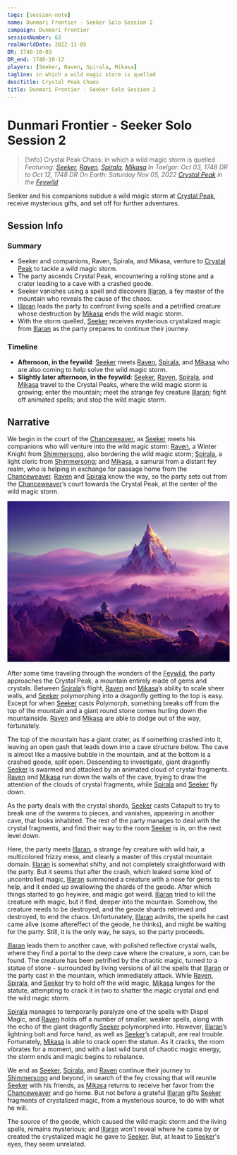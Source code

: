 ```yaml
---
tags: [session-note]
name: Dunmari Frontier - Seeker Solo Session 2
campaign: Dunmari Frontier
sessionNumber: 63
realWorldDate: 2022-11-05
DR: 1748-10-03
DR_end: 1748-10-12
players: [Seeker, Raven, Spirala, Mikasa]
tagline: in which a wild magic storm is quelled
descTitle: Crystal Peak Chaos
title: Dunmari Frontier - Seeker Solo Session 2
---
```

# Dunmari Frontier - Seeker Solo Session 2

>[!info] Crystal Peak Chaos: in which a wild magic storm is quelled
> *Featuring: [Seeker](<../../../people/pcs/dunmar-fellowship/seeker.md>), [Raven](<../../../people/pcs/dunmar-fellowship/guests/raven.md>), [Spirala](<../../../people/pcs/dunmar-fellowship/guests/spirala.md>), [Mikasa](<../../../people/pcs/dunmar-fellowship/guests/mikasa.md>)*
> *In Taelgar: Oct 03, 1748 DR to Oct 12, 1748 DR*
> *On Earth: Saturday Nov 05, 2022*
> *[Crystal Peak](<../../../cosmology/multiverse/echo-realms/feywild/crystal-peak.md>) in the [Feywild](<../../../cosmology/multiverse/echo-realms/feywild/feywild.md>)*

Seeker and his companions subdue a wild magic storm at [Crystal Peak](<../../../cosmology/multiverse/echo-realms/feywild/crystal-peak.md>), receive mysterious gifts, and set off for further adventures.
## Session Info
### Summary
- Seeker and companions, Raven, Spirala, and Mikasa, venture to [Crystal Peak](<../../../cosmology/multiverse/echo-realms/feywild/crystal-peak.md>) to tackle a wild magic storm.
- The party ascends Crystal Peak, encountering a rolling stone and a crater leading to a cave with a crashed geode.
- Seeker vanishes using a spell and discovers [Illaran](<../../../people/fey/illaran.md>), a fey master of the mountain who reveals the cause of the chaos.
- [Illaran](<../../../people/fey/illaran.md>) leads the party to confront living spells and a petrified creature whose destruction by [Mikasa](<../../../people/pcs/dunmar-fellowship/guests/mikasa.md>) ends the wild magic storm.
- With the storm quelled, [Seeker](<../../../people/pcs/dunmar-fellowship/seeker.md>) receives mysterious crystalized magic from [Illaran](<../../../people/fey/illaran.md>) as the party prepares to continue their journey.

### Timeline
- **Afternoon, in the feywild**: [Seeker](<../../../people/pcs/dunmar-fellowship/seeker.md>) meets [Raven](<../../../people/pcs/dunmar-fellowship/guests/raven.md>), [Spirala](<../../../people/pcs/dunmar-fellowship/guests/spirala.md>), and [Mikasa](<../../../people/pcs/dunmar-fellowship/guests/mikasa.md>) who are also coming to help solve the wild magic storm. 
- **Slightly later afternoon, in the feywild**: [Seeker](<../../../people/pcs/dunmar-fellowship/seeker.md>), [Raven](<../../../people/pcs/dunmar-fellowship/guests/raven.md>), [Spirala](<../../../people/pcs/dunmar-fellowship/guests/spirala.md>), and [Mikasa](<../../../people/pcs/dunmar-fellowship/guests/mikasa.md>) travel to the Crystal Peaks, where the wild magic storm is growing; enter the mountain; meet the strange fey creature [Illaran](<../../../people/fey/illaran.md>); fight off animated spells; and stop the wild magic storm.


## Narrative
We begin in the court of the [Chanceweaver](<../../../people/extraplanar-powers/prince-of-luck.md>), as [Seeker](<../../../people/pcs/dunmar-fellowship/seeker.md>) meets his companions who will venture into the wild magic storm: [Raven](<../../../people/pcs/dunmar-fellowship/guests/raven.md>), a Winter Knight from [Shimmersong](<../../../cosmology/multiverse/echo-realms/feywild/shimmersong.md>), also bordering the wild magic storm; [Spirala](<../../../people/pcs/dunmar-fellowship/guests/spirala.md>), a light cleric from [Shimmersong](<../../../cosmology/multiverse/echo-realms/feywild/shimmersong.md>); and [Mikasa](<../../../people/pcs/dunmar-fellowship/guests/mikasa.md>), a samurai from a distant fey realm, who is helping in exchange for passage home from the [Chanceweaver](<../../../people/extraplanar-powers/prince-of-luck.md>). [Raven](<../../../people/pcs/dunmar-fellowship/guests/raven.md>) and [Spirala](<../../../people/pcs/dunmar-fellowship/guests/spirala.md>) know the way, so the party sets out from the [Chanceweaver](<../../../people/extraplanar-powers/prince-of-luck.md>)’s court towards the Crystal Peak, at the center of the wild magic storm.

![Crystal Peak](../../../assets/crystal-peak.png)

After some time traveling through the wonders of the [Feywild](<../../../cosmology/multiverse/echo-realms/feywild/feywild.md>), the party approaches the Crystal Peak, a mountain entirely made of gems and crystals. Between [Spirala](<../../../people/pcs/dunmar-fellowship/guests/spirala.md>)’s flight, [Raven](<../../../people/pcs/dunmar-fellowship/guests/raven.md>) and [Mikasa](<../../../people/pcs/dunmar-fellowship/guests/mikasa.md>)’s ability to scale sheer walls, and [Seeker](<../../../people/pcs/dunmar-fellowship/seeker.md>) polymorphing into a dragonfly getting to the top is easy. Except for when [Seeker](<../../../people/pcs/dunmar-fellowship/seeker.md>) casts Polymorph, something breaks off from the top of the mountain and a giant round stone comes hurling down the mountainside. [Raven](<../../../people/pcs/dunmar-fellowship/guests/raven.md>) and [Mikasa](<../../../people/pcs/dunmar-fellowship/guests/mikasa.md>) are able to dodge out of the way, fortunately. 

The top of the mountain has a giant crater, as if something crashed into it, leaving an open gash that leads down into a cave structure below. The cave is almost like a massive bubble in the mountain, and at the bottom is a crashed geode, split open. Descending to investigate, giant dragonfly [Seeker](<../../../people/pcs/dunmar-fellowship/seeker.md>) is swarmed and attacked by an animated cloud of crystal fragments. [Raven](<../../../people/pcs/dunmar-fellowship/guests/raven.md>) and [Mikasa](<../../../people/pcs/dunmar-fellowship/guests/mikasa.md>) run down the walls of the cave, trying to draw the attention of the clouds of crystal fragments, while [Spirala](<../../../people/pcs/dunmar-fellowship/guests/spirala.md>) and [Seeker](<../../../people/pcs/dunmar-fellowship/seeker.md>) fly down. 

As the party deals with the crystal shards, [Seeker](<../../../people/pcs/dunmar-fellowship/seeker.md>) casts Catapult to try to break one of the swarms to pieces, and vanishes, appearing in another cave, that looks inhabited. The rest of the party manages to deal with the crystal fragments, and find their way to the room [Seeker](<../../../people/pcs/dunmar-fellowship/seeker.md>) is in, on the next level down.

Here, the party meets [Illaran](<../../../people/fey/illaran.md>), a strange fey creature with wild hair, a multicolored frizzy mess, and clearly a master of this crystal mountain domain. [Illaran](<../../../people/fey/illaran.md>) is somewhat shifty, and not completely straightforward with the party. But it seems that after the crash, which leaked some kind of uncontrolled magic, [Illaran](<../../../people/fey/illaran.md>) summoned a creature with a nose for gems to help, and it ended up swallowing the shards of the geode. After which things started to go heywire, and magic got weird. [Illaran](<../../../people/fey/illaran.md>) tried to kill the creature with magic, but it fled, deeper into the mountain. Somehow, the creature needs to be destroyed, and the geode shards retrieved and destroyed, to end the chaos. Unfortunately, [Illaran](<../../../people/fey/illaran.md>) admits, the spells he cast came alive (some aftereffect of the geode, he thinks), and might be waiting for the party. Still, it is the only way, he says, so the party proceeds.

[Illaran](<../../../people/fey/illaran.md>) leads them to another cave, with polished reflective crystal walls, where they find a portal to the deep cave where the creature, a xorn, can be found. The creature has been petrified by the chaotic magic, turned to a statue of stone - surrounded by living versions of all the spells that [Illaran](<../../../people/fey/illaran.md>) or the party cast in the mountain, which immediately attack. While [Raven](<../../../people/pcs/dunmar-fellowship/guests/raven.md>), [Spirala](<../../../people/pcs/dunmar-fellowship/guests/spirala.md>), and [Seeker](<../../../people/pcs/dunmar-fellowship/seeker.md>) try to hold off the wild magic, [Mikasa](<../../../people/pcs/dunmar-fellowship/guests/mikasa.md>) lunges for the statute, attempting to crack it in two to shatter the magic crystal and end the wild magic storm. 

[Spirala](<../../../people/pcs/dunmar-fellowship/guests/spirala.md>) manages to temporarily paralyze one of the spells with Dispel Magic, and [Raven](<../../../people/pcs/dunmar-fellowship/guests/raven.md>) holds off a number of smaller, weaker spells, along with the echo of the giant dragonfly [Seeker](<../../../people/pcs/dunmar-fellowship/seeker.md>) polymorphed into. However, [Illaran](<../../../people/fey/illaran.md>)’s lightning bolt and force hand, as well as [Seeker](<../../../people/pcs/dunmar-fellowship/seeker.md>)’s catapult, are real trouble. Fortunately, [Mikasa](<../../../people/pcs/dunmar-fellowship/guests/mikasa.md>) is able to crack open the statue. As it cracks, the room vibrates for a moment, and with a last wild burst of chaotic magic energy, the storm ends and magic begins to rebalance.

We end as [Seeker](<../../../people/pcs/dunmar-fellowship/seeker.md>), [Spirala](<../../../people/pcs/dunmar-fellowship/guests/spirala.md>), and [Raven](<../../../people/pcs/dunmar-fellowship/guests/raven.md>) continue their journey to [Shimmersong](<../../../cosmology/multiverse/echo-realms/feywild/shimmersong.md>) and beyond, in search of the fey crossing that will reunite [Seeker](<../../../people/pcs/dunmar-fellowship/seeker.md>) with his friends, as [Mikasa](<../../../people/pcs/dunmar-fellowship/guests/mikasa.md>) returns to receive her favor from the [Chanceweaver](<../../../people/extraplanar-powers/prince-of-luck.md>) and go home. But not before a grateful [Illaran](<../../../people/fey/illaran.md>) gifts [Seeker](<../../../people/pcs/dunmar-fellowship/seeker.md>) fragments of crystalized magic, from a mysterious source, to do with what he will. 

The source of the geode, which caused the wild magic storm and the living spells, remains mysterious; and [Illaran](<../../../people/fey/illaran.md>) won't reveal where he came by or created the crystalized magic he gave to [Seeker](<../../../people/pcs/dunmar-fellowship/seeker.md>). But, at least to [Seeker](<../../../people/pcs/dunmar-fellowship/seeker.md>)'s eyes, they seem unrelated. 
